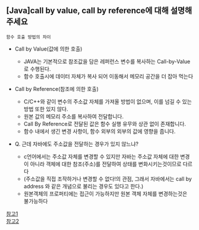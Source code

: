 
## [Java]call by value, call by reference에 대해 설명해주세요
`함수 호출 방법의 차이`
- Call by Value(값에 의한 호출)
  - JAVA는 기본적으로 참조값을 담은 레퍼런스 변수를 복사하는 Call-by-Value로 수행된다.
  - 함수 호출시에 데이터 자체가 복사 되어 이동해서 메모리 공간을 더 잡아 먹는다

- Call by Reference(참조에 의한 호출)
  - C/C++와 같이 변수의 주소값 자체를 가져올 방법이 없으며, 이를 넘길 수 있는 방법 또한 있지 않다.
  - 원본 값의 메모리 주소를 복사하여 전달합니다.
  - Call By Reference로 전달된 값은 함수 실행 유무와 상관 없이 존재합니다.
  - 함수 내에서 생긴 변경 사항이, 함수 외부의 외부의 값에 영향을 줍니다.
  
- Q. 근데 자바에도 주소값을 전달하는 경우가 있지 않느냐? 
  - c언어에서는 주소값 자체를 변경할 수 있지만 자바는 주소값 자체에 대한 변경이 아니라 객체에 대한 참조(주소)를 전달하여 상태를 변화시키는것이므로 다르다 
  - (주소값을 직접 조작하거나 변경할 수 없다!의 관점, 그래서 자바에서는 call by address 와 같은 개념으로 불리는 경우도 있다고 한다.)
  - 원본객체의 프로퍼티에는 접근이 가능하지만 원본 객체 자체를 변경하는것은 불가능하다 

[참고1](https://gyoogle.dev/blog/computer-language/Java/Call%20by%20value%20&%20Call%20by%20reference.html)  
[참고2](https://inpa.tistory.com/entry/JAVA-%E2%98%95-%EC%9E%90%EB%B0%94%EB%8A%94-Call-by-reference-%EA%B0%9C%EB%85%90%EC%9D%B4-%EC%97%86%EB%8B%A4-%E2%9D%93)  